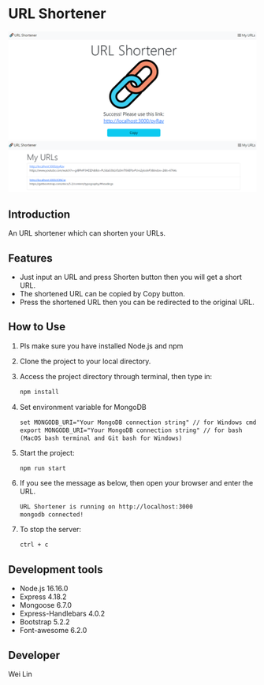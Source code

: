 # URL Shortener

![URL Shortener](./public/images/screenshot_result.PNG)
![URL Shortener](./public/images/screenshot_myurls.PNG)

## Introduction

An URL shortener which can shorten your URLs.

## Features

- Just input an URL and press Shorten button then you will get a short URL.
- The shortened URL can be copied by Copy button.
- Press the shortened URL then you can be redirected to the original URL.

## How to Use

1. Pls make sure you have installed Node.js and npm
2. Clone the project to your local directory.
3. Access the project directory through terminal, then type in:

   ```bash
   npm install
   ```

4. Set environment variable for MongoDB

   ```
   set MONGODB_URI="Your MongoDB connection string" // for Windows cmd
   export MONGODB_URI="Your MongoDB connection string" // for bash (MacOS bash terminal and Git bash for Windows)
   ```

5. Start the project:

   ```bash
   npm run start
   ```

6. If you see the message as below, then open your browser and enter the URL.

   ```
   URL Shortener is running on http://localhost:3000
   mongodb connected!
   ```

7. To stop the server:

   ```bash
   ctrl + c
   ```

## Development tools

- Node.js 16.16.0
- Express 4.18.2
- Mongoose 6.7.0
- Express-Handlebars 4.0.2
- Bootstrap 5.2.2
- Font-awesome 6.2.0

## Developer

Wei Lin
